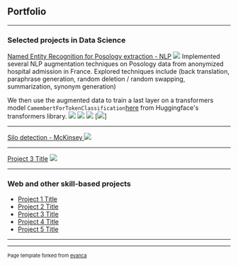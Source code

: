 ## Portfolio

---

### Selected projects in Data Science

[Named Entity Recognition for Posology extraction - NLP](/sample_page)
<img src="images/dummy_thumbnail.jpg?raw=true"/>
Implemented several NLP augmentation techniques on Posology data from anonymized hospital admission in France.
Explored techniques include (back translation, paraphrase generation, random deletion / random swapping, summarization, synonym generation)

We then use the augmented data to train a last layer on a transformers model ```CamembertForTokenClassification```[here](https://huggingface.co/camembert-base) from Huggingface's transformers library.
[![](https://img.shields.io/badge/Python-white?logo=Python)](#) [![](https://img.shields.io/badge/Jupyter-white?logo=Jupyter)](#) [![](https://img.shields.io/badge/PyTorch-white?logo=pytorch)](#) [![](https://img.shields.io/badge/HuggingFace_Transformers-white?logo=huggingface)]

---
[Silo detection - McKinsey ](/pdf/sample_presentation.pdf)
<img src="images/dummy_thumbnail.jpg?raw=true"/>

---
[Project 3 Title](http://example.com/)
<img src="images/dummy_thumbnail.jpg?raw=true"/>

---

### Web and other skill-based projects

- [Project 1 Title](http://example.com/)
- [Project 2 Title](http://example.com/)
- [Project 3 Title](http://example.com/)
- [Project 4 Title](http://example.com/)
- [Project 5 Title](http://example.com/)

---




---
<p style="font-size:11px">Page template forked from <a href="https://github.com/evanca/quick-portfolio">evanca</a></p>
<!-- Remove above link if you don't want to attibute -->
